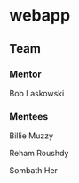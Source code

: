 # webapp

## Team

### Mentor 
Bob Laskowski

### Mentees 

Billie Muzzy

Reham Roushdy

Sombath Her
